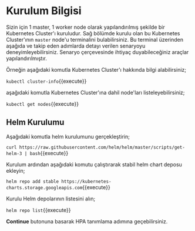 # Kurulum Bilgisi

Sizin için 1 master, 1 worker node olarak yapılandırılmış şekilde bir Kubernetes Cluster'ı kuruludur. Sağ bölümde kurulu olan bu Kubernetes Cluster'ının `master` node'u terminalini bulabilirsiniz. Bu terminal üzerinden aşağıda ve takip eden adımlarda detayı verilen senaryoyu deneyimleyebilirsiniz. Senaryo çerçevesinde ihtiyaç duyabileceğiniz araçlar yapılandırılmıştır.

Örneğin aşağıdaki komutla Kubernetes Cluster'ı hakkında bilgi alabilirsiniz;

`kubectl cluster-info`{{execute}}

aşağıdaki komutla Kubernetes Cluster'ına dahil node'ları listeleyebilirsiniz;

`kubectl get nodes`{{execute}}

## Helm Kurulumu

Aşağıdaki komutla helm kurulumunu gerçekleştirin;

`curl https://raw.githubusercontent.com/helm/helm/master/scripts/get-helm-3 | bash`{{execute}}

Kurulum ardından aşağıdaki komutu çalıştırarak stabil helm chart deposu ekleyin;

`helm repo add stable https://kubernetes-charts.storage.googleapis.com`{{execute}}

Kurulu Helm depolarının listesini alın;

`helm repo list`{{execute}}

**Continue** butonuna basarak HPA tanımlama adımına geçebilirsiniz.
